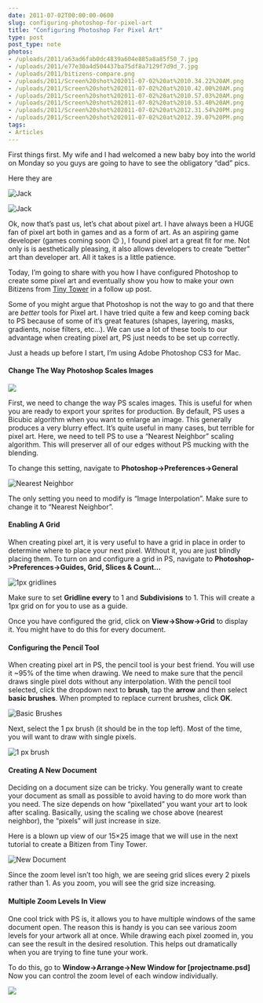 ```yaml
---
date: 2011-07-02T00:00:00-0600
slug: configuring-photoshop-for-pixel-art
title: "Configuring Photoshop For Pixel Art"
type: post
post_type: note
photos:
- /uploads/2011/a63ad6fab0dc4839a604e885a8a85f50_7.jpg
- /uploads/2011/e77e30a4d504437ba75df8a7129f7d9d_7.jpg
- /uploads/2011/bitizens-compare.png
- /uploads/2011/Screen%20shot%202011-07-02%20at%2010.34.22%20AM.png
- /uploads/2011/Screen%20shot%202011-07-02%20at%2010.42.00%20AM.png
- /uploads/2011/Screen%20shot%202011-07-02%20at%2010.57.03%20AM.png
- /uploads/2011/Screen%20shot%202011-07-02%20at%2010.53.40%20AM.png
- /uploads/2011/Screen%20shot%202011-07-02%20at%2012.31.54%20PM.png
- /uploads/2011/Screen%20shot%202011-07-02%20at%2012.39.07%20PM.png
tags:
- Articles
---
```

First things first. My wife and I had welcomed a new baby boy into the world on Monday so you guys are going to have to see the obligatory “dad” pics.


Here they are


![Jack](/uploads/2011/a63ad6fab0dc4839a604e885a8a85f50_7.jpg)


![Jack](/uploads/2011/e77e30a4d504437ba75df8a7129f7d9d_7.jpg)


Ok, now that’s past us, let’s chat about pixel art. I have always been a HUGE fan of pixel art both in games and as a form of art. As an aspiring game developer (games coming soon 😉 ), I found pixel art a great fit for me. Not only is is aesthetically pleasing, it also allows developers to create “better” art than developer art. All it takes is a little patience.


Today, I’m going to share with you how I have configured Photoshop to create some pixel art and eventually show you how to make your own Bitizens from [Tiny Tower](http://itunes.apple.com/us/app/tiny-tower/id422667065?mt=8) in a follow up post.


Some of you might argue that Photoshop is not the way to go and that there are *better* tools for Pixel art. I have tried quite a few and keep coming back to PS because of some of it’s great features (shapes, layering, masks, gradients, noise filters, etc…). We can use a lot of these tools to our advantage when creating pixel art, PS just needs to be set up correctly.


Just a heads up before I start, I’m using Adobe Photoshop CS3 for Mac.


#### Change The Way Photoshop Scales Images


![](/uploads/2011/bitizens-compare.png)


First, we need to change the way PS scales images. This is useful for when you are ready to export your sprites for production. By default, PS uses a Bicubic algorithm when you want to enlarge an image. This generally produces a very blurry effect. It’s quite useful in many cases, but terrible for pixel art. Here, we need to tell PS to use a “Nearest Neighbor” scaling algorithm. This will preserver all of our edges without PS mucking with the blending.


To change this setting, navigate to **Photoshop->Preferences->General**


![Nearest Neighbor](/uploads/2011/Screen%20shot%202011-07-02%20at%2010.34.22%20AM.png)


The only setting you need to modify is “Image Interpolation”. Make sure to change it to “Nearest Neighbor”.


#### Enabling A Grid


When creating pixel art, it is very useful to have a grid in place in order to determine where to place your next pixel. Without it, you are just blindly placing them. To turn on and configure a grid in PS, navigate to **Photoshop->Preferences->Guides, Grid, Slices & Count…**


![1px gridlines](/uploads/2011/Screen%20shot%202011-07-02%20at%2010.42.00%20AM.png)


Make sure to set **Gridline every** to 1 and **Subdivisions** to 1. This will create a 1px grid on for you to use as a guide.


Once you have configured the grid, click on **View->Show->Grid** to display it. You might have to do this for every document.


#### Configuring the Pencil Tool


When creating pixel art in PS, the pencil tool is your best friend. You will use it ~95% of the time when drawing. We need to make sure that the pencil draws single pixel dots without any interpolation. With the pencil tool selected, click the dropdown next to **brush**, tap the **arrow** and then select **basic brushes**. When prompted to replace current brushes, click **OK**.


![Basic Brushes](/uploads/2011/Screen%20shot%202011-07-02%20at%2010.57.03%20AM.png)


Next, select the 1 px brush (it should be in the top left). Most of the time, you will want to draw with single pixels.


![1 px brush](/uploads/2011/Screen%20shot%202011-07-02%20at%2010.53.40%20AM.png)


#### Creating A New Document


Deciding on a document size can be tricky. You generally want to create your document as small as possible to avoid having to do more work than you need. The size depends on how “pixellated” you want your art to look after scaling. Basically, using the scaling we chose above (nearest neighbor), the “pixels” will just increase in size.


Here is a blown up view of our 15×25 image that we will use in the next tutorial to create a Bitizen from Tiny Tower.


![New Document](/uploads/2011/Screen%20shot%202011-07-02%20at%2012.31.54%20PM.png)


Since the zoom level isn’t too high, we are seeing grid slices every 2 pixels rather than 1. As you zoom, you will see the grid size increasing.


#### Multiple Zoom Levels In View


One cool trick with PS is, it allows you to have multiple windows of the same document open. The reason this is handy is you can see various zoom levels for your artwork all at once. While drawing each pixel zoomed in, you can see the result in the desired resolution. This helps out dramatically when you are trying to fine tune your work.


To do this, go to **Window->Arrange->New Window for [projectname.psd]** Now you can control the zoom level of each window individually.


![](/uploads/2011/Screen%20shot%202011-07-02%20at%2012.39.07%20PM.png)
